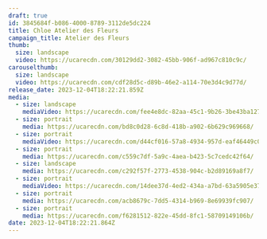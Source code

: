 ```yaml
---
draft: true
id: 3845684f-b086-4000-8789-3112de5dc224
title: Chloe Atelier des Fleurs
campaign_title: A﻿telier des Fleurs
thumb:
  size: landscape
  video: https://ucarecdn.com/30129dd2-3082-45bb-906f-ad967c810c9c/
carouselthumb:
  size: landscape
  video: https://ucarecdn.com/cdf28d5c-d89b-46e2-a114-70e3d4c9d77d/
release_date: 2023-12-04T18:22:21.859Z
media:
  - size: landscape
    mediaVideo: https://ucarecdn.com/fee4e8dc-82aa-45c1-9b26-3be43ba12776/
  - size: portrait
    media: https://ucarecdn.com/bd8c0d28-6c8d-418b-a902-6b629c969668/
  - size: portrait
    mediaVideo: https://ucarecdn.com/d44cf016-57a8-4934-957d-eaf46449c03d/
  - size: portrait
    media: https://ucarecdn.com/c559c7df-5a9c-4aea-b423-5c7cedc42f64/
  - size: landscape
    media: https://ucarecdn.com/c292f57f-2773-4538-904c-b2d89169a8f7/
  - size: portrait
    mediaVideo: https://ucarecdn.com/14dee37d-4ed2-434a-a7bd-63a5905e37a4/
  - size: portrait
    media: https://ucarecdn.com/acb8679c-7dd5-4314-b969-8e69939fc907/
  - size: portrait
    media: https://ucarecdn.com/f6281512-822e-45dd-8fc1-58709149106b/
date: 2023-12-04T18:22:21.864Z
---
```

